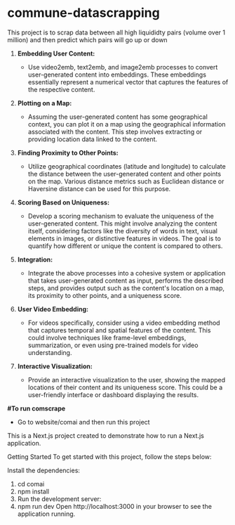 # commune-datascrapping

This project is to scrap data between all high liquididty pairs (volume over 1 million)
and then predict which pairs will go up or down

1. **Embedding User Content:**
   - Use video2emb, text2emb, and image2emb processes to convert user-generated content into embeddings. These embeddings essentially represent a numerical vector that captures the features of the respective content.

2. **Plotting on a Map:**
   - Assuming the user-generated content has some geographical context, you can plot it on a map using the geographical information associated with the content. This step involves extracting or providing location data linked to the content.

3. **Finding Proximity to Other Points:**
   - Utilize geographical coordinates (latitude and longitude) to calculate the distance between the user-generated content and other points on the map. Various distance metrics such as Euclidean distance or Haversine distance can be used for this purpose.

4. **Scoring Based on Uniqueness:**
   - Develop a scoring mechanism to evaluate the uniqueness of the user-generated content. This might involve analyzing the content itself, considering factors like the diversity of words in text, visual elements in images, or distinctive features in videos. The goal is to quantify how different or unique the content is compared to others.

5. **Integration:**
   - Integrate the above processes into a cohesive system or application that takes user-generated content as input, performs the described steps, and provides output such as the content's location on a map, its proximity to other points, and a uniqueness score.

6. **User Video Embedding:**
   - For videos specifically, consider using a video embedding method that captures temporal and spatial features of the content. This could involve techniques like frame-level embeddings, summarization, or even using pre-trained models for video understanding.

7. **Interactive Visualization:**
   - Provide an interactive visualization to the user, showing the mapped locations of their content and its uniqueness score. This could be a user-friendly interface or dashboard displaying the results.

**#To run comscrape**
- Go to website/comai
and then run this project

This is a Next.js project created to demonstrate how to run a Next.js application.

Getting Started
To get started with this project, follow the steps below:

Install the dependencies:
1. cd comai
2. npm install
3. Run the development server:
4. npm run dev
Open http://localhost:3000 in your browser to see the application running.
